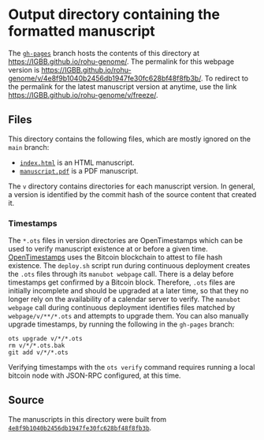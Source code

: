 # Output directory containing the formatted manuscript

The [`gh-pages`](https://github.com/IGBB/rohu-genome/tree/gh-pages) branch hosts the contents of this directory at <https://IGBB.github.io/rohu-genome/>.
The permalink for this webpage version is <https://IGBB.github.io/rohu-genome/v/4e8f9b1040b2456db1947fe30fc628bf48f8fb3b/>.
To redirect to the permalink for the latest manuscript version at anytime, use the link <https://IGBB.github.io/rohu-genome/v/freeze/>.

## Files

This directory contains the following files, which are mostly ignored on the `main` branch:

+ [`index.html`](index.html) is an HTML manuscript.
+ [`manuscript.pdf`](manuscript.pdf) is a PDF manuscript.

The `v` directory contains directories for each manuscript version.
In general, a version is identified by the commit hash of the source content that created it.

### Timestamps

The `*.ots` files in version directories are OpenTimestamps which can be used to verify manuscript existence at or before a given time.
[OpenTimestamps](https://opentimestamps.org/) uses the Bitcoin blockchain to attest to file hash existence.
The `deploy.sh` script run during continuous deployment creates the `.ots` files through its `manubot webpage` call.
There is a delay before timestamps get confirmed by a Bitcoin block.
Therefore, `.ots` files are initially incomplete and should be upgraded at a later time, so that they no longer rely on the availability of a calendar server to verify.
The `manubot webpage` call during continuous deployment identifies files matched by `webpage/v/**/*.ots` and attempts to upgrade them.
You can also manually upgrade timestamps, by running the following in the `gh-pages` branch:

```shell
ots upgrade v/*/*.ots
rm v/*/*.ots.bak
git add v/*/*.ots
```

Verifying timestamps with the `ots verify` command requires running a local bitcoin node with JSON-RPC configured, at this time.

## Source

The manuscripts in this directory were built from
[`4e8f9b1040b2456db1947fe30fc628bf48f8fb3b`](https://github.com/IGBB/rohu-genome/commit/4e8f9b1040b2456db1947fe30fc628bf48f8fb3b).
